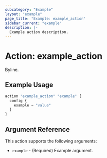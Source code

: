 ```yaml
---
subcategory: "Example"
layout: "example"
page_title: "Example: example_action"
sidebar_current: "example"
description: |-
  Example action description.
---
```


# Action: example_action

Byline.

## Example Usage

```terraform
action "example_action" "example" {
  config {
    example = "value"
  }
}
```

## Argument Reference

This action supports the following arguments:

* `example` - (Required) Example argument.
